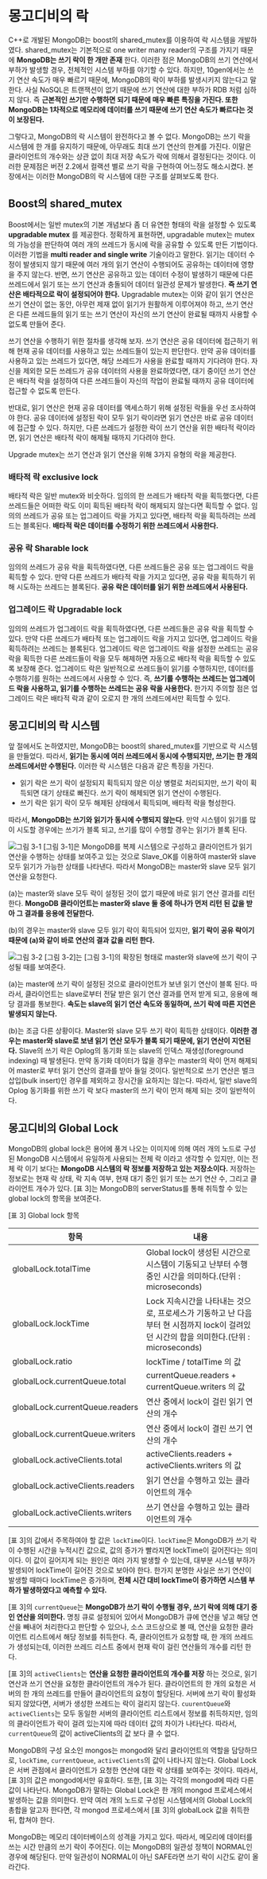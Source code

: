 # 몽고디비의 락
C++로 개발된 MongoDB는 boost의 shared_mutex를 이용하여 락 시스템을 개발하였다. shared_mutex는 기본적으로 one writer many reader의 구조를 가지기 때문에 __MongoDB는 쓰기 락이 한 개만 존재__ 한다. 이러한 점은 MongoDB의 쓰기 연산에서 부하가 발생할 경우, 전체적인 시스템 부하를 야기할 수 있다.  하지만, 10gen에서는 쓰기 연산 속도가 매우 빠르기 때문에, MongoDB의 락이 부하를 발생시키지 않는다고 말한다. 사실 NoSQL은 트랜잭션이 없기 때문에 쓰기 연산에 대한 부하가 RDB 처럼 심하지 않다. 즉 __근본적인 쓰기만 수행하면 되기 때문에 매우 빠른 특징을 가진다. 또한 MongoDB는 1차적으로 메모리에 데이터를 쓰기 때문에 쓰기 연산 속도가 빠르다는 것이 보장된다.__

그렇다고, MongoDB의 락 시스템이 완전하다고 볼 수 없다. MongoDB는 쓰기 락을 시스템에 한 개를 유지하기 때문에, 아무래도 최대 쓰기 연산의 한계를 가진다. 이말은 클라이언트의 개수와는 상관 없이 최대 저장 속도가 락에 의해서 결정된다는 것이다. 이러한 문제점은 버전 2.2에서 컬랙션 별로 쓰기 락을 구현하여 어느정도 해소시켰다. 본 장에서는 이러한 MongoDB의 락 시스템에 대한 구조를 살펴보도록 한다.

## Boost의 shared_mutex
Boost에서는 일반 mutex의 기본 개념보다 좀 더 유연한 형태의 락을 설정할 수 있도록 __upgradable mutex__ 를 제공한다. 정확하게 표현하면, upgradable mutex는 mutex의 가능성을 판단하여 여러 개의 쓰레드가 동시에 락을 공유할 수 있도록 만든 기법이다. 이러한 기법을 __multi reader and single write__ 기술이라고 말한다. 읽기는 데이터 수정이 발생되지 않기 때문에 여러 개의 읽기 연산이 수행되어도 공유하는 데이터에 영향을 주지 않는다. 반면, 쓰기 연산은 공유하고 있는 데이터 수정이 발생하기 때문에 다른 쓰레드에서 읽기 또는 쓰기 연산과 충돌되어 데이터 일관성 문제가 발생한다. __즉 쓰기 연산은 배타적으로 락이 설정되어야 한다.__
Upgradable mutex는 이와 같이 읽기 연산은 쓰기 연산이 없는 동안, 아무런 제재 없이 읽기가 원활하게 이루어져야 하고, 쓰기 연산은 다른 쓰레드들의 읽기 또는 쓰기 연산이 자신의 쓰기 연산이 완료될 때까지 사용할 수 없도록 만들어 준다.

쓰기 연산을 수행하기 위한 절차를 생각해 보자. 쓰기 연산은 공유 데이터에 접근하기 위해 현재 공유 데이터를 사용하고 있는 쓰레드들이 있는지 판단한다. 만약 공유 데이터를 사용하고 있는 쓰레드가 있다면, 해당 쓰레드가 사용을 완료할 때까지 기다려야 한다. 자신을 제외한 모든 쓰레드가 공유 데이터의 사용을 완료하였다면, 대기 중이던 쓰기 연산은 배타적 락을 설정하여 다른 쓰레드들이 자신의 작업이 완료될 때까지 공유 데이터에 접근할 수 없도록 만든다.

반대로, 읽기 연산은 현재 공유 데이터를 액세스하기 위해 설정된 락들을 우선 조사하여야 한다. 공유 데이터에 설정된 락이 모두 읽기 락이라면 읽기 연산은 바로 공유 데이터에 접근할 수 있다. 하지만, 다른 쓰레드가 설정한 락이 쓰기 연산을 위한 배타적 락이라면, 읽기 연산은 배타적 락이 해제될 때까지 기다려야 한다.

Upgrade mutex는 쓰기 연산과 읽기 연산을 위해 3가지 유형의 락을 제공한다.

### 배타적 락 exclusive lock
배타적 락은 일반 mutex와 비숫하다. 임의의 한 쓰레드가 배타적 락을 획득했다면, 다른 쓰레드들은 어떠한 락도 이미 획득된 배타적 락이 해제되지 않는다면 획득할 수 없다. 임의의 쓰레드가 공유 또는 업그레이드 락을 가지고 있다면, 배타적 락을 획득하려는 쓰레드는 블록된다. __배타적 락은 데이터를 수정하기 위한 쓰레드에서 사용한다.__

### 공유 락 Sharable lock
임의의 쓰레드가 공유 락을 획득하였다면, 다른 쓰레드들은 공유 또는 업그레이드 락을 획득할 수 있다. 만약 다른 쓰레드가 배타적 락을 가지고 있다면, 공유 락을 획득하기 위해 시도하는 쓰레드는 블록된다. __공유 락은 데이터를 읽기 위한 쓰레드에서 사용된다.__

### 업그레이드 락 Upgradable lock
임의의 쓰레드가 업그레이드 락을 획득하였다면, 다른 쓰레드들은 공유 락을 획득할 수 있다. 만약 다른 쓰레드가 배타적 또는 업그레이드 락을 가지고 있다면, 업그레이드 락을 획득하려는 쓰레드는 블록된다. 업그레이드 락은 업그레이드 락을 설정한 쓰레드는 공유 락을 획득한 다른 쓰레드들이 락을 모두 해제하면 자동으로 배타적 락을 획득할 수 있도록 보장해 준다. 업그레이드 락은 일반적으로 쓰레드들이 읽기를 수행하지만, 데이터를 수행하기를 원하는 쓰레드에서 사용할 수 있다. 즉, __쓰기를 수행하는 쓰레드는 업그레이드 락을 사용하고, 읽기를 수행하는 쓰레드는 공유 락을 사용한다.__ 한가지 주의할 점은 업그레이드 락은 배타적 락과 같이 오로지 한 개의 쓰레드에서만 획득할 수 있다.

## 몽고디비의 락 시스템
앞 절에서도 논하였지만, MongoDB는 boost의 shared_mutex를 기반으로 락 시스템을 만들었다. 따라서, __읽기는 동시에 여러 쓰레드에서 동시에 수행되지만, 쓰기는 한 개의 쓰레드에서만 수행된다.__ 이러한 락 시스템은 다음과 같은 특징을 가진다.

+ 읽기 락은 쓰기 락이 설정되지 획득되지 않은 이상 병렬로 처리되지만, 쓰기 락이 획득되면 대기 상태로 빠진다. 쓰기 락이 해제되면 읽기 연산이 수행된다.
+ 쓰기 락은 읽기 락이 모두 해제된 상태에서 획득되며, 배타적 락을 형성한다.

따라서, __MongoDB는 쓰기와 읽기가 동시에 수행되지 않는다.__ 만약 시스템이 읽기를 많이 시도할 경우에는 쓰기가 블록 되고, 쓰기를 많이 수행할 경우는 읽기가 블록 된다.

![그림 3-1](./images/pic3-1.png)
[그림 3-1]은 MongoDB를 복제 시스템으로 구성하고 클라이언트가 읽기 연산을 수행하는 상태를 보여주고 있는 것으로 Slave_OK를 이용하여 master와 slave 모두 읽기가 가능한 상태를 나타낸다. 따라서 MongoDB는 master와 slave 모두 읽기 연산을 요청한다.  

(a)는 master와 slave 모두 락이 설정된 것이 없기 때문에 바로 읽기 연산 결과를 리턴 한다. __MongoDB 클라이언트는 master와 slave 둘 중에 하나가 먼저 리턴 된 값을 받아 그 결과를 응용에 전달한다.__  

(b)의 경우는 master와 slave 모두 읽기 락이 획득되어 있지만, __읽기 락이 공유 락이기 때문에 (a)와 같이 바로 연산의 결과 값을 리턴 한다.__

![그림 3-2](./images/pic3-2.png)
[그림 3-2]는 [그림 3-1]의 확장된 형태로 master와 slave에 쓰기 락이 구성될 때를 보여준다.  

(a)는 master에 쓰기 락이 설정된 것으로 클라이언트가 보낸 읽기 연산이 블록 된다. 따라서, 클라이언트는 slave로부터 전달 받은 읽기 연산 결과를 먼저 받게 되고, 응용에 해당 결과를 통보한다. __속도는 slave의 읽기 연산 속도와 동일하며, 쓰기 락에 따른 지연은 발생되지 않는다.__   

(b)는 조금 다른 상황이다. Master와 slave 모두 쓰기 락이 획득한 상태이다. __이러한 경우는 master와 slave로 보낸 읽기 연산 모두가 블록 되기 때문에, 읽기 연산이 지연된다.__ Slave의 쓰기 락은 Oplog의 동기화 또는 slave의 인덱스 재생성(foreground indexing) 때 발생된다. 만약 동기화 데이터가 많을 경우는 master의 락이 먼저 해제되어 master로 부터 읽기 연산의 결과를 받아 들일 것이다. 일반적으로 쓰기 연산은 벌크 삽입(bulk insert)인 경우를 제외하고 장시간을 요하지는 않는다. 따라서, 일반 slave의 Oplog 동기화를 위한 쓰기 락 보다 master의 쓰기 락이 먼저 해제 되는 것이 일반적이다.

## 몽고디비의 Global Lock
MongoDB의 global lock은 용어에 풍겨 나오는 이미지에 의해 여러 개의 노드로 구성된 MongoDB 시스템에서 유일하게 사용되는 전체 락 이라고 생각할 수 있지만, 이는 전체 락 이기 보다는 __MongoDB 시스템의 락 정보를 저장하고 있는 저장소이다.__ 저장하는 정보로는 현재 락 상태, 락 지속 여부, 현재 대기 중인 읽기 또는 쓰기 연산 수, 그리고 클라이언트 개수가 있다. [표 3]는 MongoDB의 serverStatus를 통해 취득할 수 있는 global lock의 항목을 보여준다.

[표 3] Global lock 항목

|항목|	내용|
|---|-------|
|globalLock.totalTime|	Global lock이 생성된 시간으로 시스템이 기동되고 난부터 수행중인 시간을 의미하다.(단위 : microseconds)|
|globalLock.lockTime|	Lock 지속시간을 나타내는 것으로, 프로세스가 기동하고 난 다음부터 현 시점까지 lock이 걸려있던 시간의 합을 의미한다.(단위 : microseconds)|
|globalLock.ratio|	lockTime / totalTime 의 값|
|globalLock.currentQueue.total|	currentQueue.readers + currentQueue.writers 의 값|
|globalLock.currentQueue.readers|	연산 중에서 lock이 걸린 읽기 연산의 개수|
|globalLock.currentQueue.writers|	연산 중에서 lock이 결린 쓰기 연산의 개수|
|globalLock.activeClients.total|	activeClients.readers + activeClients.writers 의 값|
|globalLock.activeClients.readers|	읽기 연산을 수행하고 있는 클라이언트의 개수|
|globalLock.activeClients.writers|	쓰기 연산을 수행하고 있는 클라이언트의 개수|

[표 3]의 값에서 주목하여야 할 값은 `lockTime`이다. `lockTime`은 MongoDB가 쓰기 락이 수행된 시간을 누적시킨 값으로, 값의 증가가 빨라지면 lockTime이 길어진다는 의미이다. 이 값이 길어지게 되는 원인은 여러 가지 발생할 수 있는데, 대부분 시스템 부하가 발생되어 lockTime이 길어진 것으로 보아야 한다. 한가지 분명한 사실은 쓰기 연산이 발생할 때마다 lockTime은 증가하며, __전체 시간 대비 lockTime이 증가하면 시스템 부하가 발생하였다고 예측할 수 있다.__

[표 3]의 `currentQueue`는 __MongoDB가 쓰기 락이 수행될 경우, 쓰기 락에 의해 대기 중인 연산을 의미한다.__ 명칭 큐로 설정되어 있어서 MongoDB가 큐에 연산을 넣고 해당 연산을 빼내어 처리한다고 판단할 수 있으나, 소스 코드상으로 볼 때, 연산을 요청한 클라이언트 리스트에서 해당 정보를 취득한다. 즉, 클라이언트가 요청할 때, 한 개의 쓰레드가 생성되는데, 이러한 쓰레드 리스트 중에서 현재 락이 걸린 연산들의 개수를 리턴 한다.

[표 3]의 `activeClients`는 __연산을 요청한 클라이언트의 개수를 저장__ 하는 것으로, 읽기 연산과 쓰기 연산을 요청한 클라이언트의 개수가 된다. 클라이언트의 한 개의 요청은 서버의 한 개의 쓰레드를 만들어 클라이언트의 요청이 할당된다. 서버에 쓰기 락이 활성화되지 않았다면, 서버가 생성한 쓰레드는 락이 걸리지 않는다. `cuurentQueue`와 `activeClients`는 모두 동일한 서버의 클라이언트 리스트에서 정보를 취득하지만, 임의의 클라이언트가 락이 걸려 있는지에 따라 데이터 값의 차이가 나타난다. 따라서, `currentQueue`의 값이 activeClients의 값 보다 클 수 없다.

MongoDB의 구성 요소인 mongos는 mongod와 달리 클라이언트의 역할을 담당하므로, `lockTime`, `currentQueue`, `activeClients`의 값이 나타나지 않는다. Global Lock은 서버 관점에서 클라이언트가 요청한 연산에 대한 락 상태를 보여주는 것이다. 따라서, [표 3]의 값은 mongod에서만 유효하다. 또한, [표 3]는 각각의 mongod에 따라 다른 값이 나타난다. MongoDB가 말하는 Global Lock은 한 개의 mongod 프로세스에서 발생하는 값을 의미한다. 만약 여러 개의 노드로 구성된 시스템에서의 Global Lock의 총합을 알고자 한다면, 각 mongod 프로세스에서 [표 3]의 globalLock 값을 취득한 뒤, 합쳐야 한다.

MongoDB는 메모리 데이터베이스의 성격을 가지고 있다. 따라서, 메모리에 데이터를 쓰는 시간 만큼의 쓰기 락이 주어진다. 이는 MongoDB의 일관성 정책이 NORMAL인 경우에 해당된다. 만약 일관성이 NORMAL이 아닌 SAFE라면 쓰기 락이 시간도 같이 올라간다.
